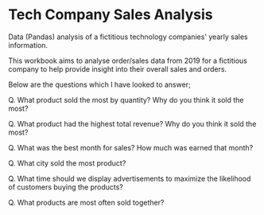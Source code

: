 # Tech Company Sales Analysis
Data (Pandas) analysis of a fictitious technology companies' yearly sales information.

This workbook aims to analyse order/sales data from 2019 for a fictitious company to help provide insight into their overall sales and orders.

Below are the questions which I have looked to answer;

Q. What product sold the most by quantity? Why do you think it sold the most?

Q. What product had the highest total revenue? Why do you think it sold the most?

Q. What was the best month for sales? How much was earned that month?

Q. What city sold the most product?

Q. What time should we display advertisements to maximize the likelihood of customers buying the products?

Q. What products are most often sold together?
